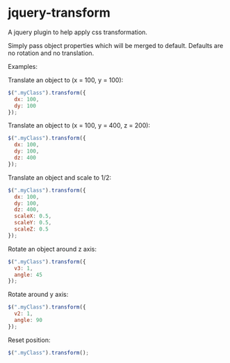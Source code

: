 jquery-transform
================

A jquery plugin to help apply css transformation.

Simply pass object properties which will be merged to default.
Defaults are no rotation and no translation.

Examples:

Translate an object to (x = 100, y = 100):

``` js
$(".myClass").transform({
  dx: 100,
  dy: 100
});
```



Translate an object to (x = 100, y = 400, z = 200):

``` js
$(".myClass").transform({
  dx: 100,
  dy: 100,
  dz: 400
});
```


Translate an object and scale to 1/2:

``` js
$(".myClass").transform({
  dx: 100,
  dy: 100,
  dz: 400,
  scaleX: 0.5,
  scaleY: 0.5,
  scaleZ: 0.5
});
```


Rotate an object around z axis:

``` js
$(".myClass").transform({
  v3: 1,
  angle: 45
});
```

Rotate around y axis:

``` js
$(".myClass").transform({
  v2: 1,
  angle: 90
});
```

Reset position:

``` js
$(".myClass").transform();
```

